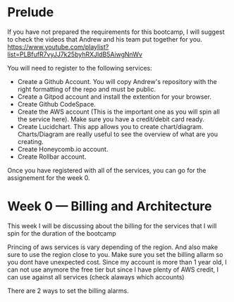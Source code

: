 
# Prelude

If you have not prepared the requirements for this bootcamp, I will suggest to check the videos that Andrew and his team put together for you.
https://www.youtube.com/playlist?list=PLBfufR7vyJJ7k25byhRXJldB5AiwgNnWv

You will need to register to the following services:
- Create a Github Account. You will copy Andrew's repository with the right formatting of the repo and must be public.
- Create a Gitpod account and install the extention for your browser.
- Create Github CodeSpace.
- Create the AWS account (This is the important one as you will spin all the service here). Make sure you have a credit/debit card ready.
- Create Lucidchart. This app allows you to create chart/diagram. Charts/Diagram are really useful to see the overview of what are you creating.
- Create Honeycomb.io account.
- Create Rollbar account.

Once you have registered with all of the services, you can go for the assignement for the week 0.


# Week 0 — Billing and Architecture
This week I will be discussing about the billing for the services that I will spin for the duration of the bootcamp

Princing of aws services is vary depending of the region. And also make sure to use the region close to you.
Make sure you set the billing allarm so you dont have unexpected cost. Since my account is more than 1 year old, I can not use anymore the free tier but since I have plenty of AWS credit, I can use against all services (check alaways which accounts)

There are 2 ways to set the billing alarms.